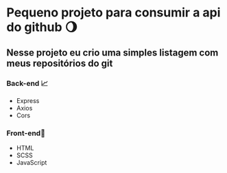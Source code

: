 # Pequeno projeto para consumir a api do github 🌖

## Nesse projeto eu crio uma simples listagem com meus repositórios do git

<h3>Back-end 📈 </h3>
<ul>
  <li>Express</li>
  <li>Axios</li>
  <li>Cors</li>
</ul>

<h3>Front-end🎨</h3>
<ul>
  <li>HTML</li>
  <li>SCSS</li>
  <li>JavaScript</li>
</ul>
